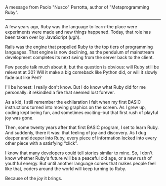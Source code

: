 A message from Paolo "Nusco" Perrotta, author of "Metaprogramming Ruby".

---

A few years ago, Ruby was the language to learn–the place were experiments were made and new things happened. Today, that role has been taken over by JavaScript (_ugh_).

Rails was the engine that propelled Ruby to the top tiers of programming languages. That engine is now declining, as the pendulum of mainstream development completes its next swing from the server back to the client.

Few people talk much about it, but the question is obvious: will Ruby still be relevant at 30? Will it make a big comeback like Python did, or will it slowly fade out like Perl?

I'll be honest: I really don't know. But I do know what Ruby did for me personally: it rekindled a fire that seemed lost forever.

As a kid, I still remember the exhilaration I felt when my first BASIC instructions turned into moving graphics on the screen. As I grew up, coding kept being fun, and sometimes exciting–but that first rush of playful joy was gone.

Then, some twenty years after that first BASIC program, I set to learn Ruby. And suddenly, there it was: that feeling of joy and discovery. As I dug deeper and deeper into Ruby, every piece of information locked into every other piece with a satisfying “click”.

I know that many developers could tell stories similar to mine. So, I don't know whether Ruby's future will be a peaceful old age, or a new rush of youthful energy. But until another language comes that makes people feel like that, coders around the world will keep turning to Ruby.

Because of the _joy_ it brings.
